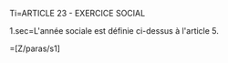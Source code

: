 Ti=ARTICLE 23 - EXERCICE SOCIAL

1.sec=L'année sociale est définie ci-dessus à l'article 5.

=[Z/paras/s1]